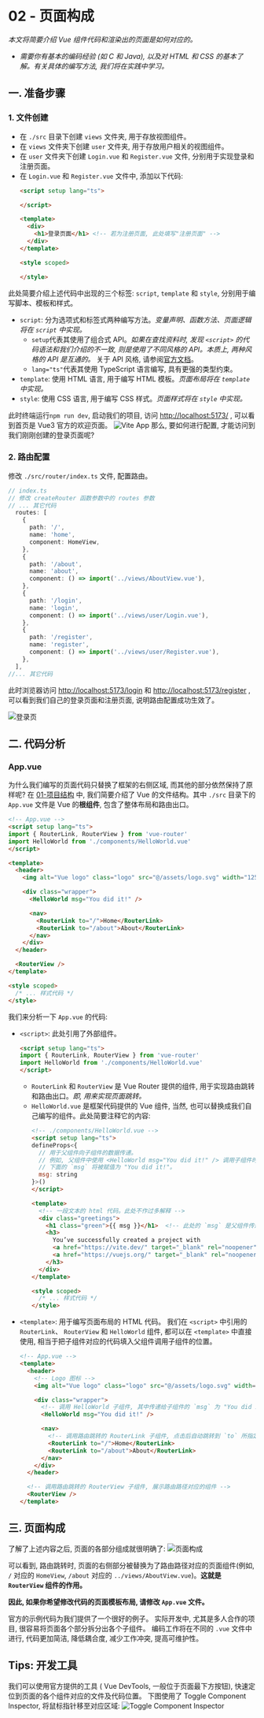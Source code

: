 # 02 - 页面构成
*本文将简要介绍 Vue 组件代码和渲染出的页面是如何对应的。*
- *需要你有基本的编码经验 (如 C 和 Java), 以及对 HTML 和 CSS 的基本了解。有关具体的编写方法, 我们将在实践中学习。*

## 一. 准备步骤
### 1. 文件创建
- 在 `./src` 目录下创建 `views` 文件夹, 用于存放视图组件。
- 在 `views` 文件夹下创建 `user` 文件夹, 用于存放用户相关的视图组件。
- 在 `user` 文件夹下创建 `Login.vue` 和 `Register.vue` 文件, 分别用于实现登录和注册页面。
- 在 `Login.vue` 和 `Register.vue` 文件中, 添加以下代码:
  ```html
  <script setup lang="ts">

  </script>

  <template>
    <div>
      <h1>登录页面</h1> <!-- 若为注册页面, 此处填写"注册页面" -->
    </div>
  </template>

  <style scoped>

  </style>
  ```
此处简要介绍上述代码中出现的三个标签: `script`, `template` 和 `style`, 分别用于编写脚本、模板和样式。
- `script`: 分为选项式和标签式两种编写方法。*变量声明、函数方法、页面逻辑将在 `script` 中实现。*
  - `setup`代表其使用了组合式 API。*如果在查找资料时, 发现 `<script>` 的代码语法和我们介绍的不一致, 则是使用了不同风格的 API。本质上, 两种风格的 API 是互通的。*
关于 API 风格, 请参阅[官方文档](https://cn.vuejs.org/guide/introduction.html#api-styles)。
  - `lang="ts"`代表其使用 TypeScript 语言编写, 具有更强的类型约束。
- `template`: 使用 HTML 语言, 用于编写 HTML 模板。*页面布局将在 `template` 中实现。*
- `style`: 使用 CSS 语言, 用于编写 CSS 样式。*页面样式将在 `style` 中实现。*


此时终端运行`npm run dev`, 启动我们的项目, 访问 [http://localhost:5173/](http://localhost:5173/) , 可以看到首页是 Vue3 官方的欢迎页面。
![Vite App](./source/02-01.png)
那么, 要如何进行配置, 才能访问到我们刚刚创建的登录页面呢?

### 2. 路由配置
修改 `./src/router/index.ts` 文件, 配置路由。

```ts
// index.ts
// 修改 createRouter 函数参数中的 routes 参数
// ... 其它代码
  routes: [
    {
      path: '/',
      name: 'home',
      component: HomeView,
    },
    {
      path: '/about',
      name: 'about',
      component: () => import('../views/AboutView.vue'),
    },
    {
      path: '/login',
      name: 'login',
      component: () => import('../views/user/Login.vue'),
    },
    {
      path: '/register',
      name: 'register',
      component: () => import('../views/user/Register.vue'),
    },
  ],
//... 其它代码
```

此时浏览器访问 [http://localhost:5173/login](http://localhost:5173/login) 和 [http://localhost:5173/register](http://localhost:5173/register) , 可以看到我们自己的登录页面和注册页面, 说明路由配置成功生效了。

![登录页](./source/02-02.png)

## 二. 代码分析
### App.vue
为什么我们编写的页面代码只替换了框架的右侧区域, 而其他的部分依然保持了原样呢?
在 [01-项目结构]() 中, 我们简要介绍了 Vue 的文件结构。其中 `./src` 目录下的 `App.vue` 文件是 Vue 的**根组件**, 包含了整体布局和路由出口。

```html
<!-- App.vue -->
<script setup lang="ts">
import { RouterLink, RouterView } from 'vue-router'
import HelloWorld from './components/HelloWorld.vue'
</script>

<template>
  <header>
    <img alt="Vue logo" class="logo" src="@/assets/logo.svg" width="125" height="125" />

    <div class="wrapper">
      <HelloWorld msg="You did it!" />

      <nav>
        <RouterLink to="/">Home</RouterLink>
        <RouterLink to="/about">About</RouterLink>
      </nav>
    </div>
  </header>

  <RouterView />
</template>

<style scoped>
  /* ... 样式代码 */
</style>
```

我们来分析一下 `App.vue` 的代码:
- `<script>`: 此处引用了外部组件。
  ```html
  <script setup lang="ts">
  import { RouterLink, RouterView } from 'vue-router'
  import HelloWorld from './components/HelloWorld.vue'
  </script>
  ```
  - `RouterLink` 和 `RouterView` 是 Vue Router 提供的组件, 用于实现路由跳转和路由出口。*即, 用来实现页面跳转。*
  - `HelloWorld.vue` 是框架代码提供的 Vue 组件, 当然, 也可以替换成我们自己编写的组件。此处简要注释它的内容:
    ```html
    <!-- ./components/HelloWorld.vue -->
    <script setup lang="ts">
    defineProps<{ 
      // 用于父组件向子组件的数据传递。
      // 例如, 父组件中使用 <HelloWorld msg="You did it!" /> 调用子组件时, 
      // 下面的 `msg` 将被赋值为 "You did it!"。
      msg: string
    }>()
    </script>

    <template>
      <!-- 一段文本的 html 代码。此处不作过多解释 -->
      <div class="greetings">
        <h1 class="green">{{ msg }}</h1>  <!-- 此处的 `msg` 是父组件传递过来的 -->
        <h3>
          You’ve successfully created a project with
          <a href="https://vite.dev/" target="_blank" rel="noopener">Vite</a> +
          <a href="https://vuejs.org/" target="_blank" rel="noopener">Vue 3</a>. What's next?
        </h3>
      </div>
    </template>

    <style scoped>
      /* ... 样式代码 */
    </style>
    ```

- `<template>`: 用于编写页面布局的 HTML 代码。
  我们在 `<script>` 中引用的 `RouterLink`、 `RouterView` 和 `HelloWorld` 组件, 都可以在 `<template>` 中直接使用, 相当于把子组件对应的代码填入父组件调用子组件的位置。
  ```html
  <!-- App.vue -->
  <template>
    <header>
      <!-- Logo 图标 -->
      <img alt="Vue logo" class="logo" src="@/assets/logo.svg" width="125" height="125" />

      <div class="wrapper">
        <!-- 调用 HelloWorld 子组件, 其中传递给子组件的 `msg` 为 "You did it!" -->
        <HelloWorld msg="You did it!" />

        <nav>
          <!-- 调用路由跳转的 RouterLink 子组件, 点击后自动跳转到 `to` 所指定的路由地址 -->
          <RouterLink to="/">Home</RouterLink>
          <RouterLink to="/about">About</RouterLink>
        </nav>
      </div>
    </header>

    <!-- 调用路由跳转的 RouterView 子组件, 展示路由路径对应的组件 -->
    <RouterView />
  </template>
  ```

## 三. 页面构成
了解了上述内容之后, 页面的各部分组成就很明确了:
![页面构成](./source/02-03.png)

可以看到, 路由跳转时, 页面的右侧部分被替换为了路由路径对应的页面组件(例如, `/` 对应的 `HomeView`, `/about` 对应的 `../views/AboutView.vue`)。**这就是 `RouterView` 组件的作用。**

**因此, 如果你希望修改代码的页面模板布局, 请修改 `App.vue` 文件。**

官方的示例代码为我们提供了一个很好的例子。
实际开发中, 尤其是多人合作的项目, 很容易将页面各个部分拆分出各个子组件。 编码工作将在不同的 `.vue` 文件中进行, 代码更加简洁, 降低耦合度, 减少工作冲突, 提高可维护性。

## Tips: 开发工具
我们可以使用官方提供的工具 ( Vue DevTools, 一般位于页面最下方按钮), 快速定位到页面的各个组件对应的文件及代码位置。
下图使用了 Toggle Component Inspector, 将鼠标指针移至对应区域:
![Toggle Component Inspector](./source/02-04.png)